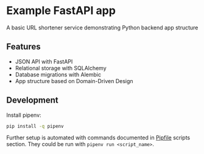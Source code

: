 # Example FastAPI app

A basic URL shortener service demonstrating Python backend app structure

## Features

- JSON API with FastAPI
- Relational storage with SQLAlchemy
- Database migrations with Alembic
- App structure based on Domain-Driven Design

## Development

Install pipenv:
```bash
pip install -q pipenv
```

Further setup is automated with commands documented in [Pipfile](./Pipfile)
scripts section.
They could be run with `pipenv run <script_name>`.
